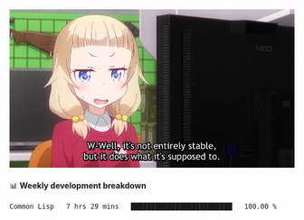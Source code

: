 
<img src="https://github.com/littletsu/littletsu/blob/master/1657399894054.jpg?raw=true"><br>
-------

📊 **Weekly development breakdown**
<!--START_SECTION:waka-->

```text
Common Lisp   7 hrs 29 mins   █████████████████████████   100.00 %
```

<!--END_SECTION:waka-->
